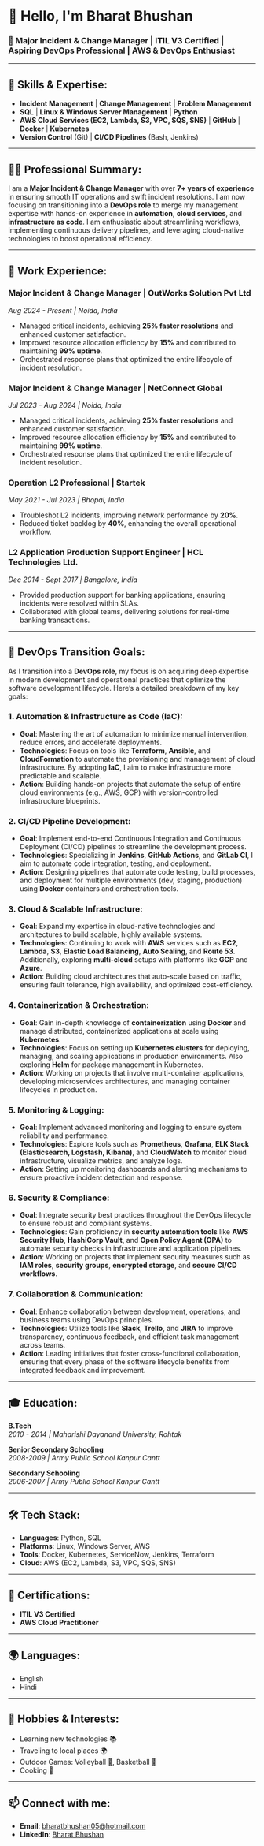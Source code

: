 # 👋 Hello, I'm Bharat Bhushan

### 🚀 Major Incident & Change Manager | ITIL V3 Certified | Aspiring DevOps Professional | AWS & DevOps Enthusiast

---

## 🔧 **Skills & Expertise**:
- **Incident Management** | **Change Management** | **Problem Management**
- **SQL** | **Linux & Windows Server Management** | **Python**
- **AWS Cloud Services (EC2, Lambda, S3, VPC, SQS, SNS)** | **GitHub** | **Docker** | **Kubernetes**
- **Version Control** (Git) | **CI/CD Pipelines** (Bash, Jenkins)

---

## 👨‍💻 **Professional Summary**:
I am a **Major Incident & Change Manager** with over **7+ years of experience** in ensuring smooth IT operations and swift incident resolutions. I am now focusing on transitioning into a **DevOps role** to merge my management expertise with hands-on experience in **automation**, **cloud services**, and **infrastructure as code**. I am enthusiastic about streamlining workflows, implementing continuous delivery pipelines, and leveraging cloud-native technologies to boost operational efficiency.

---

## 💼 **Work Experience**:

### **Major Incident & Change Manager | OutWorks Solution Pvt Ltd**  
*Aug 2024 - Present | Noida, India*  
- Managed critical incidents, achieving **25% faster resolutions** and enhanced customer satisfaction.
- Improved resource allocation efficiency by **15%** and contributed to maintaining **99% uptime**.
- Orchestrated response plans that optimized the entire lifecycle of incident resolution.

### **Major Incident & Change Manager | NetConnect Global**  
*Jul 2023 - Aug 2024 | Noida, India*  
- Managed critical incidents, achieving **25% faster resolutions** and enhanced customer satisfaction.
- Improved resource allocation efficiency by **15%** and contributed to maintaining **99% uptime**.
- Orchestrated response plans that optimized the entire lifecycle of incident resolution.

### **Operation L2 Professional | Startek**  
*May 2021 - Jul 2023 | Bhopal, India*  
- Troubleshot L2 incidents, improving network performance by **20%**.
- Reduced ticket backlog by **40%**, enhancing the overall operational workflow.

### **L2 Application Production Support Engineer | HCL Technologies Ltd.**  
*Dec 2014 - Sept 2017 | Bangalore, India*  
- Provided production support for banking applications, ensuring incidents were resolved within SLAs.
- Collaborated with global teams, delivering solutions for real-time banking transactions.

---

## 🎯 **DevOps Transition Goals**:

As I transition into a **DevOps role**, my focus is on acquiring deep expertise in modern development and operational practices that optimize the software development lifecycle. Here’s a detailed breakdown of my key goals:

### 1. **Automation & Infrastructure as Code (IaC)**:
   - **Goal**: Mastering the art of automation to minimize manual intervention, reduce errors, and accelerate deployments.
   - **Technologies**: Focus on tools like **Terraform**, **Ansible**, and **CloudFormation** to automate the provisioning and management of cloud infrastructure. By adopting **IaC**, I aim to make infrastructure more predictable and scalable.
   - **Action**: Building hands-on projects that automate the setup of entire cloud environments (e.g., AWS, GCP) with version-controlled infrastructure blueprints.

### 2. **CI/CD Pipeline Development**:
   - **Goal**: Implement end-to-end Continuous Integration and Continuous Deployment (CI/CD) pipelines to streamline the development process.
   - **Technologies**: Specializing in **Jenkins**, **GitHub Actions**, and **GitLab CI**, I aim to automate code integration, testing, and deployment.
   - **Action**: Designing pipelines that automate code testing, build processes, and deployment for multiple environments (dev, staging, production) using **Docker** containers and orchestration tools.

### 3. **Cloud & Scalable Infrastructure**:
   - **Goal**: Expand my expertise in cloud-native technologies and architectures to build scalable, highly available systems.
   - **Technologies**: Continuing to work with **AWS** services such as **EC2**, **Lambda**, **S3**, **Elastic Load Balancing**, **Auto Scaling**, and **Route 53**. Additionally, exploring **multi-cloud** setups with platforms like **GCP** and **Azure**.
   - **Action**: Building cloud architectures that auto-scale based on traffic, ensuring fault tolerance, high availability, and optimized cost-efficiency.

### 4. **Containerization & Orchestration**:
   - **Goal**: Gain in-depth knowledge of **containerization** using **Docker** and manage distributed, containerized applications at scale using **Kubernetes**.
   - **Technologies**: Focus on setting up **Kubernetes clusters** for deploying, managing, and scaling applications in production environments. Also exploring **Helm** for package management in Kubernetes.
   - **Action**: Working on projects that involve multi-container applications, developing microservices architectures, and managing container lifecycles in production.

### 5. **Monitoring & Logging**:
   - **Goal**: Implement advanced monitoring and logging to ensure system reliability and performance.
   - **Technologies**: Explore tools such as **Prometheus**, **Grafana**, **ELK Stack (Elasticsearch, Logstash, Kibana)**, and **CloudWatch** to monitor cloud infrastructure, visualize metrics, and analyze logs.
   - **Action**: Setting up monitoring dashboards and alerting mechanisms to ensure proactive incident detection and response.

### 6. **Security & Compliance**:
   - **Goal**: Integrate security best practices throughout the DevOps lifecycle to ensure robust and compliant systems.
   - **Technologies**: Gain proficiency in **security automation tools** like **AWS Security Hub**, **HashiCorp Vault**, and **Open Policy Agent (OPA)** to automate security checks in infrastructure and application pipelines.
   - **Action**: Working on projects that implement security measures such as **IAM roles**, **security groups**, **encrypted storage**, and **secure CI/CD workflows**.

### 7. **Collaboration & Communication**:
   - **Goal**: Enhance collaboration between development, operations, and business teams using DevOps principles.
   - **Technologies**: Utilize tools like **Slack**, **Trello**, and **JIRA** to improve transparency, continuous feedback, and efficient task management across teams.
   - **Action**: Leading initiatives that foster cross-functional collaboration, ensuring that every phase of the software lifecycle benefits from integrated feedback and improvement.
  
---

## 🎓 **Education**:
**B.Tech**  
*2010 - 2014 | Maharishi Dayanand University, Rohtak*

**Senior Secondary Schooling**  
*2008-2009 | Army Public School Kanpur Cantt*

**Secondary Schooling**  
*2006-2007 | Army Public School Kanpur Cantt*

---

## 🛠 **Tech Stack**:
- **Languages**: Python, SQL
- **Platforms**: Linux, Windows Server, AWS
- **Tools**: Docker, Kubernetes, ServiceNow, Jenkins, Terraform
- **Cloud**: AWS (EC2, Lambda, S3, VPC, SQS, SNS)

---

## 📜 **Certifications**:
- **ITIL V3 Certified**
- **AWS Cloud Practitioner**

---

## 🌍 **Languages**:
- English
- Hindi

---

## 🎯 **Hobbies & Interests**:
- Learning new technologies 📚
- Traveling to local places 🌍
- Outdoor Games: Volleyball 🏐, Basketball 🏀
- Cooking 🍳

---

## 📫 **Connect with me**:
- **Email**: bharatbhushan05@hotmail.com
- **LinkedIn**: [Bharat Bhushan](https://www.linkedin.com/in/bharat-bhushan-754277324/)  
